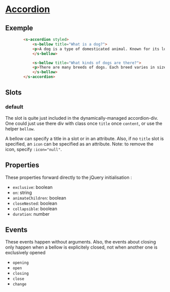 # [Accordion](https://semantic-ui.com/modules/accordion.html)
## Exemple
```html
		<s-accordion styled>
			<s-bellow title="What is a dog?">
    		<p>A dog is a type of domesticated animal. Known for its loyalty and faithfulness, it can be found as a welcome guest in many households across the world.</p>
			</s-bellow>

			<s-bellow title="What kinds of dogs are there?">
		    <p>There are many breeds of dogs. Each breed varies in size and temperament. Owners often select a breed of dog that they find to be compatible with their own lifestyle and desires from a companion.</p>
			</s-bellow>
		</s-accordion>
```
## Slots
### default
The slot is quite just included in the dynamically-managed accordion-div. One could just use there div with class once `title` once `content`, or use the helper `bellow`.

A bellow can specify a title in a slot or in an attribute. Also, if no `title` slot is specified, an `icon` can be specified as an attribute.
Note: to remove the icon, specify `:icon="null"`.
## Properties

These properties forward directly to the jQuery initialisation :
- `exclusive`: boolean
- `on`: string
- `animateChildren`: boolean
- `closeNested`: boolean
- `collapsible`: boolean
- `duration`: number

## Events
These events happen without arguments. Also, the events about closing only happen when a bellow is explicitely closed, not when another one is exclusively opened
- `opening`
- `open`
- `closing`
- `close`
- `change`
